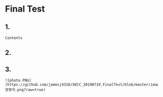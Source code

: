 # Final Test
## 1. 

```
Contents
```

## 2.

## 3.

```
![photo.PNG](https://github.com/jamesj4318/SKCC_20190719_FinalTest/blob/master/images/09669정영석.png?raw=true)
```
